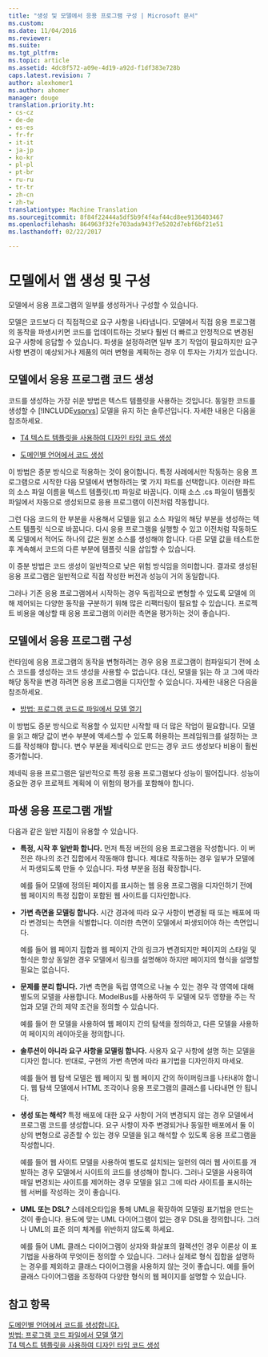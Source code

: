 ```yaml
---
title: "생성 및 모델에서 응용 프로그램 구성 | Microsoft 문서"
ms.custom: 
ms.date: 11/04/2016
ms.reviewer: 
ms.suite: 
ms.tgt_pltfrm: 
ms.topic: article
ms.assetid: 4dc8f572-a09e-4d19-a92d-f1df383e728b
caps.latest.revision: 7
author: alexhomer1
ms.author: ahomer
manager: douge
translation.priority.ht:
- cs-cz
- de-de
- es-es
- fr-fr
- it-it
- ja-jp
- ko-kr
- pl-pl
- pt-br
- ru-ru
- tr-tr
- zh-cn
- zh-tw
translationtype: Machine Translation
ms.sourcegitcommit: 8f84f22444a5df5b9f4f4af44cd8ee9136403467
ms.openlocfilehash: 864963f32fe703ada943f7e5202d7ebf6bf21e51
ms.lasthandoff: 02/22/2017

---
```

# <a name="generate-and-configure-your-app-from-models"></a>모델에서 앱 생성 및 구성
모델에서 응용 프로그램의 일부를 생성하거나 구성할 수 있습니다.
  
 모델은 코드보다 더 직접적으로 요구 사항을 나타냅니다. 모델에서 직접 응용 프로그램의 동작을 파생시키면 코드를 업데이트하는 것보다 훨씬 더 빠르고 안정적으로 변경된 요구 사항에 응답할 수 있습니다. 파생을 설정하려면 일부 초기 작업이 필요하지만 요구 사항 변경이 예상되거나 제품의 여러 변형을 계획하는 경우 이 투자는 가치가 있습니다.  
  
## <a name="generating-the-code-of-your-application-from-a-model"></a>모델에서 응용 프로그램 코드 생성  
 코드를 생성하는 가장 쉬운 방법은 텍스트 템플릿을 사용하는 것입니다. 동일한 코드를 생성할 수 [!INCLUDE[vsprvs](../code-quality/includes/vsprvs_md.md)] 모델을 유지 하는 솔루션입니다. 자세한 내용은 다음을 참조하세요.  
  
-   [T4 텍스트 템플릿을 사용하여 디자인 타임 코드 생성](../modeling/design-time-code-generation-by-using-t4-text-templates.md)  
  
-   [도메인별 언어에서 코드 생성](../modeling/generating-code-from-a-domain-specific-language.md)  
  
 이 방법은 증분 방식으로 적용하는 것이 용이합니다. 특정 사례에서만 작동하는 응용 프로그램으로 시작한 다음 모델에서 변형하려는 몇 가지 파트를 선택합니다. 이러한 파트의 소스 파일 이름을 텍스트 템플릿(.tt) 파일로 바꿉니다. 이때 소스 .cs 파일이 템플릿 파일에서 자동으로 생성되므로 응용 프로그램이 이전처럼 작동합니다.  
  
 그런 다음 코드의 한 부분을 사용해서 모델을 읽고 소스 파일의 해당 부분을 생성하는 텍스트 템플릿 식으로 바꿉니다. 다시 응용 프로그램을 실행할 수 있고 이전처럼 작동하도록 모델에서 적어도 하나의 값은 원본 소스를 생성해야 합니다. 다른 모델 값을 테스트한 후 계속해서 코드의 다른 부분에 템플릿 식을 삽입할 수 있습니다.  
  
 이 증분 방법은 코드 생성이 일반적으로 낮은 위험 방식임을 의미합니다. 결과로 생성된 응용 프로그램은 일반적으로 직접 작성한 버전과 성능이 거의 동일합니다.  
  
 그러나 기존 응용 프로그램에서 시작하는 경우 독립적으로 변형할 수 있도록 모델에 의해 제어되는 다양한 동작을 구분하기 위해 많은 리팩터링이 필요할 수 있습니다. 프로젝트 비용을 예상할 때 응용 프로그램의 이러한 측면을 평가하는 것이 좋습니다.  
  
## <a name="configuring-your-application-from-a-model"></a>모델에서 응용 프로그램 구성  
 런타임에 응용 프로그램의 동작을 변형하려는 경우 응용 프로그램이 컴파일되기 전에 소스 코드를 생성하는 코드 생성을 사용할 수 없습니다. 대신, 모델을 읽는 하 고 그에 따라 해당 동작을 변경 하려면 응용 프로그램을 디자인할 수 있습니다. 자세한 내용은 다음을 참조하세요.  
  
-   [방법: 프로그램 코드로 파일에서 모델 열기](../modeling/how-to-open-a-model-from-file-in-program-code.md)  
  
 이 방법도 증분 방식으로 적용할 수 있지만 시작할 때 더 많은 작업이 필요합니다. 모델을 읽고 해당 값이 변수 부분에 액세스할 수 있도록 허용하는 프레임워크를 설정하는 코드를 작성해야 합니다. 변수 부분을 제네릭으로 만드는 경우 코드 생성보다 비용이 훨씬 증가합니다.  
  
 제네릭 응용 프로그램은 일반적으로 특정 응용 프로그램보다 성능이 떨어집니다. 성능이 중요한 경우 프로젝트 계획에 이 위험의 평가를 포함해야 합니다.  
  
## <a name="developing-a-derived-application"></a>파생 응용 프로그램 개발  
 다음과 같은 일반 지침이 유용할 수 있습니다.  
  
-   **특정, 시작 후 일반화 합니다.** 먼저 특정 버전의 응용 프로그램을 작성합니다. 이 버전은 하나의 조건 집합에서 작동해야 합니다. 제대로 작동하는 경우 일부가 모델에서 파생되도록 만들 수 있습니다. 파생 부분을 점점 확장합니다.  
  
     예를 들어 모델에 정의된 페이지를 표시하는 웹 응용 프로그램을 디자인하기 전에 웹 페이지의 특정 집합이 포함된 웹 사이트를 디자인합니다.  
  
-   **가변 측면을 모델링 합니다.** 시간 경과에 따라 요구 사항이 변경될 때 또는 배포에 따라 변경되는 측면을 식별합니다. 이러한 측면이 모델에서 파생되어야 하는 측면입니다.  
  
     예를 들어 웹 페이지 집합과 웹 페이지 간의 링크가 변경되지만 페이지의 스타일 및 형식은 항상 동일한 경우 모델에서 링크를 설명해야 하지만 페이지의 형식을 설명할 필요는 없습니다.  
  
-   **문제를 분리 합니다.** 가변 측면을 독립 영역으로 나눌 수 있는 경우 각 영역에 대해 별도의 모델을 사용합니다. ModelBus를 사용하여 두 모델에 모두 영향을 주는 작업과 모델 간의 제약 조건을 정의할 수 있습니다.  
  
     예를 들어 한 모델을 사용하여 웹 페이지 간의 탐색을 정의하고, 다른 모델을 사용하여 페이지의 레이아웃을 정의합니다.
  
-   **솔루션이 아니라 요구 사항을 모델링 합니다.** 사용자 요구 사항에 설명 하는 모델을 디자인 합니다. 반대로, 구현의 가변 측면에 따라 표기법을 디자인하지 마세요.  
  
     예를 들어 웹 탐색 모델은 웹 페이지 및 웹 페이지 간의 하이퍼링크를 나타내야 합니다. 웹 탐색 모델에서 HTML 조각이나 응용 프로그램의 클래스를 나타내면 안 됩니다.  
  
-   **생성 또는 해석?** 특정 배포에 대한 요구 사항이 거의 변경되지 않는 경우 모델에서 프로그램 코드를 생성합니다. 요구 사항이 자주 변경되거나 동일한 배포에서 둘 이상의 변형으로 공존할 수 있는 경우 모델을 읽고 해석할 수 있도록 응용 프로그램을 작성합니다.  
  
     예를 들어 웹 사이트 모델을 사용하여 별도로 설치되는 일련의 여러 웹 사이트를 개발하는 경우 모델에서 사이트의 코드를 생성해야 합니다. 그러나 모델을 사용하여 매일 변경되는 사이트를 제어하는 경우 모델을 읽고 그에 따라 사이트를 표시하는 웹 서버를 작성하는 것이 좋습니다.  
  
-   **UML 또는 DSL?** 스테레오타입을 통해 UML을 확장하여 모델링 표기법을 만드는 것이 좋습니다. 용도에 맞는 UML 다이어그램이 없는 경우 DSL을 정의합니다. 그러나 UML의 표준 의미 체계를 위반하지 않도록 하세요.  
  
     예를 들어 UML 클래스 다이어그램이 상자와 화살표의 컬렉션인 경우 이론상 이 표기법을 사용하여 무엇이든 정의할 수 있습니다. 그러나 실제로 형식 집합을 설명하는 경우를 제외하고 클래스 다이어그램을 사용하지 않는 것이 좋습니다. 예를 들어 클래스 다이어그램을 조정하여 다양한 형식의 웹 페이지를 설명할 수 있습니다.  
  
## <a name="see-also"></a>참고 항목  
 [도메인별 언어에서 코드를 생성합니다.](../modeling/generating-code-from-a-domain-specific-language.md)   
 [방법: 프로그램 코드 파일에서 모델 열기](../modeling/how-to-open-a-model-from-file-in-program-code.md)   
 [T4 텍스트 템플릿을 사용하여 디자인 타임 코드 생성](../modeling/design-time-code-generation-by-using-t4-text-templates.md)

